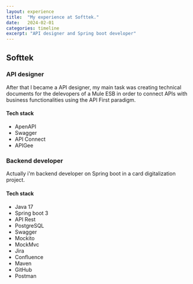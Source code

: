 ```yaml
---
layout: experience
title:  "My experience at Softtek."
date:   2024-02-01
categories: timeline
excerpt: "API designer and Spring boot developer"
---
```


## Softtek

### API designer

After that I became a API designer, my main task was creating technical documents for the delevopers of a Mule ESB in order to connect APIs with business functionalities using the API First paradigm.

#### Tech stack
- ApenAPI
- Swagger
- API Connect
- APIGee

### Backend developer

Actually i'm backend developer on Spring boot in a card digitalization project.

#### Tech stack
- Java 17
- Spring boot 3
- API Rest
- PostgreSQL
- Swagger
- Mockito
- MockMvc
- Jira
- Confluence
- Maven
- GitHub
- Postman
